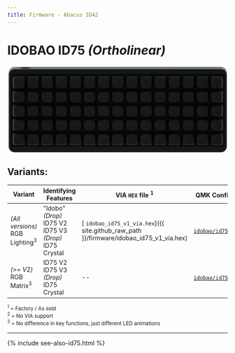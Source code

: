 ```yaml
---
title: Firmware - Abacus ID42
---
```


# IDOBAO ID75 *(Ortholinear)* 

<img src="../assets/img/idobao-id75.png" height="200" width="auto" style="display:block;margin-left:auto;margin-right:auto;">

## Variants:

| Variant | Identifying Features  | VIA `HEX` file <sup>1</sup> | QMK Config<sup>2</sup> | Source Location |
|---------|-----------------------|-----------------------------|------------------------|:---------------:|
| *(All versions)*<br>RGB Lighting<sup>3</sup> | "Idobo" *(Drop)*<br>ID75 V2<br>ID75 V3 *(Drop)*<br>ID75 Crystal | [<i class="fas fa-microchip"></i> `idobao_id75_v1_via.hex`]({{ site.github_raw_path }}/firmware/idobao_id75_v1_via.hex) | [<i class="fas fa-cog"></i> `idobao/id75/v1`](https://config.qmk.fm/#/idobao/id75/v1/LAYOUT_ortho_5x15) | [QMK]({{ site.github_qmk_path }}/id75/v1) |
| *(&gt;= V2)*<br>RGB Matrix<sup>3</sup> | ID75 V2<br>ID75 V3 *(Drop)*<br>ID75 Crystal | *--* | [<i class="fas fa-cog"></i> `idobao/id75/v2`](https://config.qmk.fm/#/idobao/id75/v2/LAYOUT_ortho_5x15) | [QMK]({{ site.github_qmk_path }}/id75/v2) |

<small class="text-muted"><sup>1</sup> = Factory / As sold<br>
<sup>2</sup> = <i class="fas fa-exclamation-triangle"></i> No VIA support<br>
<sup>3</sup> = No difference in key functions, just different LED animations</small>

---

{% include see-also-id75.html %}
